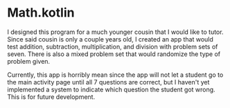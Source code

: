 # Math.kotlin


I designed this program for a much younger cousin that I would like to tutor. Since said cousin is only a couple years old, 
I created an app that would test addition, subtraction, multiplication, and division with problem sets of seven. There
is also a mixed problem set that would randomize the type of problem given.

Currently, this app is horribly mean since the app will not let a student go to the main activity page until all 
7 questions are correct, but I haven't yet implemented a system to indicate which question the student got wrong.
This is for future development.
